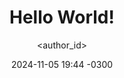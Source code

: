 ---
layout: post
title: Hello World!
date: 2024-11-05 19:44 -0300
categories: [network, development]
tags: [TAG]     # TAG names should always be lowercase

author: <author_id>                     # for single entry
# or
authors: [<author1_id>, <author2_id>]   # for multiple entries
---